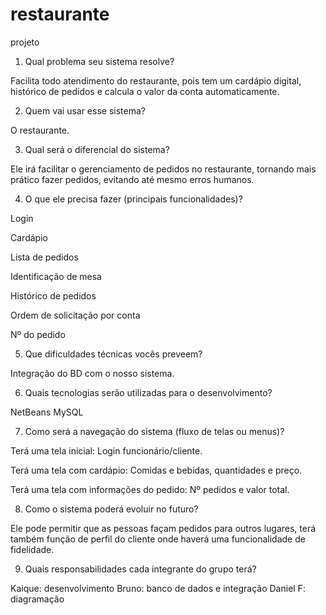# restaurante
projeto

1. Qual problema seu sistema resolve?

Facilita todo atendimento do restaurante, pois tem um cardápio digital, histórico de pedidos e calcula o valor da conta automaticamente.

2. Quem vai usar esse sistema?

O restaurante.

3. Qual será o diferencial do sistema?

Ele irá facilitar o gerenciamento de pedidos no restaurante, tornando mais prático fazer pedidos, evitando até mesmo erros humanos.

4. O que ele precisa fazer (principais funcionalidades)?

Login

Cardápio

Lista de pedidos

Identificação de mesa

Histórico de pedidos

Ordem de solicitação por conta

Nº do pedido

5. Que dificuldades técnicas vocês preveem?

Integração do BD com o nosso sistema.

6. Quais tecnologias serão utilizadas para o desenvolvimento?

NetBeans
MySQL

7. Como será a navegação do sistema (fluxo de telas ou menus)?

Terá uma tela inicial: Login funcionário/cliente.

Terá uma tela com cardápio: Comidas e bebidas, quantidades e preço.

Terá uma tela com informações do pedido: Nº pedidos e valor total.

8. Como o sistema poderá evoluir no futuro?
   
Ele pode permitir que as pessoas façam pedidos para outros lugares, terá também função de perfil do cliente onde haverá uma funcionalidade de fidelidade.

9. Quais responsabilidades cada integrante do grupo terá?

Kaique: desenvolvimento
Bruno: banco de dados e integração
Daniel F: diagramação


